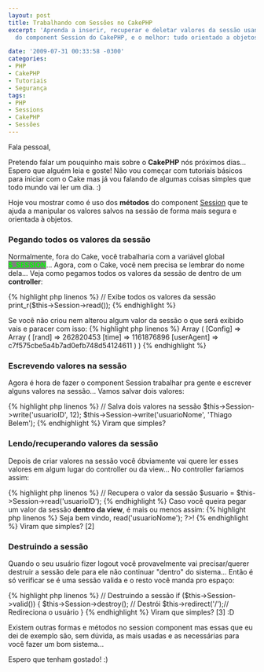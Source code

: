 ```yaml
---
layout: post
title: Trabalhando com Sessões no CakePHP
excerpt: 'Aprenda a inserir, recuperar e deletar valores da sessão usando os métodos
  do component Session do CakePHP, e o melhor: tudo orientado a objetos! :)'

date: '2009-07-31 00:33:58 -0300'
categories:
- PHP
- CakePHP
- Tutoriais
- Segurança
tags:
- PHP
- Sessions
- CakePHP
- Sessões
---
```

Fala pessoal,

Pretendo falar um pouquinho mais sobre o <strong>CakePHP</strong> nós próximos dias... Espero que alguém leia e goste! Não vou começar com tutoriais básicos para iniciar com o Cake mas já vou falando de algumas coisas simples que todo mundo vai ler um dia. :)

Hoje vou mostrar como é uso dos <strong>métodos</strong> do component [Session](http://book.cakephp.org/2.0/en/core-libraries/components/sessions.html) que te ajuda a manipular os valores salvos na sessão de forma mais segura e orientada à objetos.

<h3>Pegando todos os valores da sessão</h3>
Normalmente, fora do Cake, você trabalharia com a variável global <strong style="background: gray; color: lime">$_SESSION</strong>... Agora, com o Cake, você nem precisa se lembrar do nome dela... Veja como pegamos todos os valores da sessão de dentro de um <strong>controller</strong>:


{% highlight php linenos %}
// Exibe todos os valores da sessão
print_r($this->Session->read());
{% endhighlight %}

Se você não criou nem alterou algum valor da sessão o que será exibido vais e paracer com isso:
{% highlight php linenos %}
Array ( [Config] => Array ( [rand] => 262820453 [time] => 1161876896 [userAgent] => c7f575cbe5a4b7ad0efb748d54124611 ) )
{% endhighlight %}



<h3>Escrevendo valores na sessão</h3>
Agora é hora de fazer o component Session trabalhar pra gente e escrever alguns valores na sessão... Vamos salvar dois valores:


{% highlight php linenos %}
// Salva dois valores na sessão
$this->Session->write('usuarioID', 12);
$this->Session->write('usuarioNome', 'Thiago Belem');
{% endhighlight %}
Viram que simples?



<h3>Lendo/recuperando valores da sessão</h3>
Depois de criar valores na sessão você óbviamente vai quere ler esses valores em algum lugar do controller ou da view... No controller faríamos assim:


{% highlight php linenos %}
// Recupera o valor da sessão
$usuario = $this->Session->read('usuarioID');
{% endhighlight %}
Caso você queira pegar um valor da sessão <strong>dentro da view</strong>, é mais ou menos assim:
{% highlight php linenos %}
Seja bem vindo, <?php echo $session->read('usuarioNome'); ?>!
{% endhighlight %}
Viram que simples? [2]



<h3>Destruindo a sessão</h3>
Quando o seu usuário fizer logout você provavelmente vai precisar/querer destruir a sessão dele para ele não continuar "dentro" do sistema... Então é só verificar se é uma sessão valida e o resto você manda pro espaço:


{% highlight php linenos %}
// Destruindo a sessão
if ($this->Session->valid()) {
  $this->Session->destroy(); // Destrói
  $this->redirect('/');// Redireciona o usuário
}
{% endhighlight %}
Viram que simples? [3] :D

Existem outras formas e métodos no session component mas essas que eu dei de exemplo são, sem dúvida, as mais usadas e as necessárias para você fazer um bom sistema...

Espero que tenham gostado! :)

